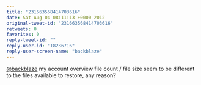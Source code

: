 ```yaml
---
title: "231663568414703616"
date: Sat Aug 04 08:11:13 +0000 2012
original-tweet-id: "231663568414703616"
retweets: 0
favorites: 0
reply-tweet-id: ""
reply-user-id: "18236716"
reply-user-screen-name: "backblaze"
---
```

<a href="https://twitter.com/backblaze">@backblaze</a> my account overview file count / file size seem to be different to the files available to restore, any reason?

